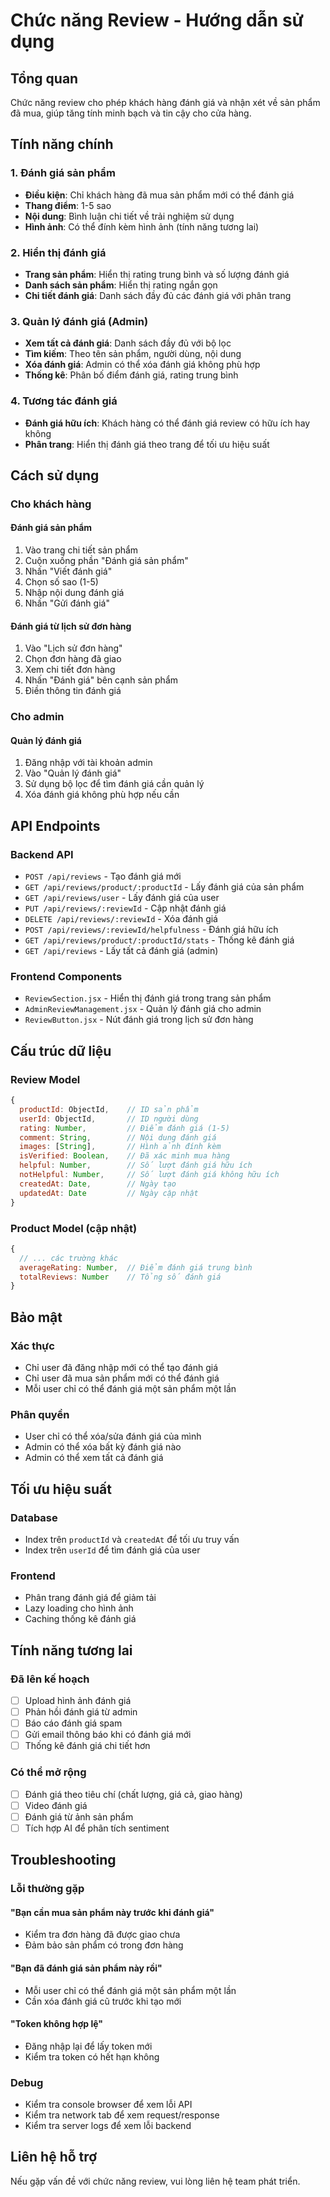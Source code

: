 # Chức năng Review - Hướng dẫn sử dụng

## Tổng quan
Chức năng review cho phép khách hàng đánh giá và nhận xét về sản phẩm đã mua, giúp tăng tính minh bạch và tin cậy cho cửa hàng.

## Tính năng chính

### 1. Đánh giá sản phẩm
- **Điều kiện**: Chỉ khách hàng đã mua sản phẩm mới có thể đánh giá
- **Thang điểm**: 1-5 sao
- **Nội dung**: Bình luận chi tiết về trải nghiệm sử dụng
- **Hình ảnh**: Có thể đính kèm hình ảnh (tính năng tương lai)

### 2. Hiển thị đánh giá
- **Trang sản phẩm**: Hiển thị rating trung bình và số lượng đánh giá
- **Danh sách sản phẩm**: Hiển thị rating ngắn gọn
- **Chi tiết đánh giá**: Danh sách đầy đủ các đánh giá với phân trang

### 3. Quản lý đánh giá (Admin)
- **Xem tất cả đánh giá**: Danh sách đầy đủ với bộ lọc
- **Tìm kiếm**: Theo tên sản phẩm, người dùng, nội dung
- **Xóa đánh giá**: Admin có thể xóa đánh giá không phù hợp
- **Thống kê**: Phân bố điểm đánh giá, rating trung bình

### 4. Tương tác đánh giá
- **Đánh giá hữu ích**: Khách hàng có thể đánh giá review có hữu ích hay không
- **Phân trang**: Hiển thị đánh giá theo trang để tối ưu hiệu suất

## Cách sử dụng

### Cho khách hàng

#### Đánh giá sản phẩm
1. Vào trang chi tiết sản phẩm
2. Cuộn xuống phần "Đánh giá sản phẩm"
3. Nhấn "Viết đánh giá"
4. Chọn số sao (1-5)
5. Nhập nội dung đánh giá
6. Nhấn "Gửi đánh giá"

#### Đánh giá từ lịch sử đơn hàng
1. Vào "Lịch sử đơn hàng"
2. Chọn đơn hàng đã giao
3. Xem chi tiết đơn hàng
4. Nhấn "Đánh giá" bên cạnh sản phẩm
5. Điền thông tin đánh giá

### Cho admin

#### Quản lý đánh giá
1. Đăng nhập với tài khoản admin
2. Vào "Quản lý đánh giá"
3. Sử dụng bộ lọc để tìm đánh giá cần quản lý
4. Xóa đánh giá không phù hợp nếu cần

## API Endpoints

### Backend API
- `POST /api/reviews` - Tạo đánh giá mới
- `GET /api/reviews/product/:productId` - Lấy đánh giá của sản phẩm
- `GET /api/reviews/user` - Lấy đánh giá của user
- `PUT /api/reviews/:reviewId` - Cập nhật đánh giá
- `DELETE /api/reviews/:reviewId` - Xóa đánh giá
- `POST /api/reviews/:reviewId/helpfulness` - Đánh giá hữu ích
- `GET /api/reviews/product/:productId/stats` - Thống kê đánh giá
- `GET /api/reviews` - Lấy tất cả đánh giá (admin)

### Frontend Components
- `ReviewSection.jsx` - Hiển thị đánh giá trong trang sản phẩm
- `AdminReviewManagement.jsx` - Quản lý đánh giá cho admin
- `ReviewButton.jsx` - Nút đánh giá trong lịch sử đơn hàng

## Cấu trúc dữ liệu

### Review Model
```javascript
{
  productId: ObjectId,    // ID sản phẩm
  userId: ObjectId,       // ID người dùng
  rating: Number,         // Điểm đánh giá (1-5)
  comment: String,        // Nội dung đánh giá
  images: [String],       // Hình ảnh đính kèm
  isVerified: Boolean,    // Đã xác minh mua hàng
  helpful: Number,        // Số lượt đánh giá hữu ích
  notHelpful: Number,     // Số lượt đánh giá không hữu ích
  createdAt: Date,        // Ngày tạo
  updatedAt: Date         // Ngày cập nhật
}
```

### Product Model (cập nhật)
```javascript
{
  // ... các trường khác
  averageRating: Number,  // Điểm đánh giá trung bình
  totalReviews: Number    // Tổng số đánh giá
}
```

## Bảo mật

### Xác thực
- Chỉ user đã đăng nhập mới có thể tạo đánh giá
- Chỉ user đã mua sản phẩm mới có thể đánh giá
- Mỗi user chỉ có thể đánh giá một sản phẩm một lần

### Phân quyền
- User chỉ có thể xóa/sửa đánh giá của mình
- Admin có thể xóa bất kỳ đánh giá nào
- Admin có thể xem tất cả đánh giá

## Tối ưu hiệu suất

### Database
- Index trên `productId` và `createdAt` để tối ưu truy vấn
- Index trên `userId` để tìm đánh giá của user

### Frontend
- Phân trang đánh giá để giảm tải
- Lazy loading cho hình ảnh
- Caching thống kê đánh giá

## Tính năng tương lai

### Đã lên kế hoạch
- [ ] Upload hình ảnh đánh giá
- [ ] Phản hồi đánh giá từ admin
- [ ] Báo cáo đánh giá spam
- [ ] Gửi email thông báo khi có đánh giá mới
- [ ] Thống kê đánh giá chi tiết hơn

### Có thể mở rộng
- [ ] Đánh giá theo tiêu chí (chất lượng, giá cả, giao hàng)
- [ ] Video đánh giá
- [ ] Đánh giá từ ảnh sản phẩm
- [ ] Tích hợp AI để phân tích sentiment

## Troubleshooting

### Lỗi thường gặp

#### "Bạn cần mua sản phẩm này trước khi đánh giá"
- Kiểm tra đơn hàng đã được giao chưa
- Đảm bảo sản phẩm có trong đơn hàng

#### "Bạn đã đánh giá sản phẩm này rồi"
- Mỗi user chỉ có thể đánh giá một sản phẩm một lần
- Cần xóa đánh giá cũ trước khi tạo mới

#### "Token không hợp lệ"
- Đăng nhập lại để lấy token mới
- Kiểm tra token có hết hạn không

### Debug
- Kiểm tra console browser để xem lỗi API
- Kiểm tra network tab để xem request/response
- Kiểm tra server logs để xem lỗi backend

## Liên hệ hỗ trợ
Nếu gặp vấn đề với chức năng review, vui lòng liên hệ team phát triển.




